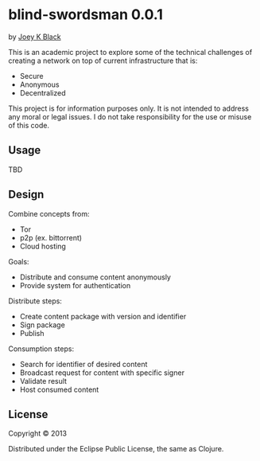 # blind-swordsman 0.0.1

by [Joey K Black](joey-black.appspot.com)

This is an academic project to explore some of the technical challenges of creating a network on top of current infrastructure that is:
* Secure
* Anonymous
* Decentralized

This project is for information purposes only. It is not intended to address any moral or legal issues. I do not take responsibility for the use or misuse of this code.  

## Usage

TBD

## Design

Combine concepts from:
* Tor
* p2p (ex. bittorrent)
* Cloud hosting

Goals:
* Distribute and consume content anonymously
* Provide system for authentication

Distribute steps:
* Create content package with version and identifier
* Sign package
* Publish

Consumption steps:
* Search for identifier of desired content
* Broadcast request for content with specific signer
* Validate result
* Host consumed content

## License

Copyright © 2013

Distributed under the Eclipse Public License, the same as Clojure.
